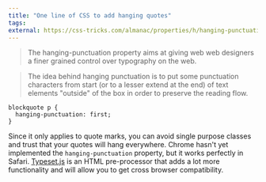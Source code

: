```yaml
---
title: "One line of CSS to add hanging quotes"
tags:
external: https://css-tricks.com/almanac/properties/h/hanging-punctuation/
---
```


> The hanging-punctuation property aims at giving web web designers a finer grained control over typography on the web.

> The idea behind hanging punctuation is to put some punctuation characters from start (or to a lesser extend at the end) of text elements "outside" of the box in order to preserve the reading flow.

```
blockquote p {
  hanging-punctuation: first;
}
```

Since it only applies to quote marks, you can avoid single purpose classes and
trust that your quotes will hang everywhere. Chrome hasn't yet implemented the
`hanging-punctuation` property, but it works perfectly in Safari.
[Typeset.js](https://github.com/davidmerfield/Typeset) is an HTML pre-processor
that adds a lot more functionality and will allow you to get cross browser
compatibility.
